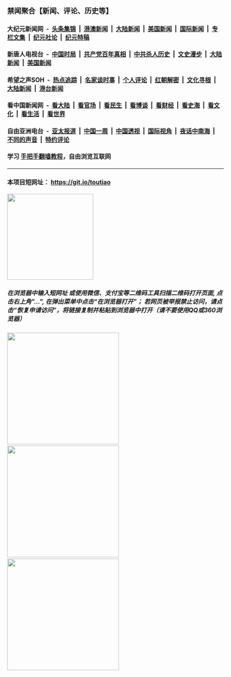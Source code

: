 ### 禁闻聚合【新闻、评论、历史等】

#### 大纪元新闻网 &nbsp;-&nbsp; [头条集锦](indexes/E头条集锦.md?t=02142133) &nbsp;|&nbsp; [港澳新闻](indexes/E港澳新闻.md?t=02142133)  &nbsp;|&nbsp; [大陆新闻](indexes/E大陆新闻.md?t=02142133) &nbsp;|&nbsp; [美国新闻](indexes/E美国新闻.md?t=02142133) &nbsp;|&nbsp; [国际新闻](indexes/E国际新闻.md?t=02142133) &nbsp;|&nbsp; [专栏文集](indexes/E专栏文集.md?t=02142133) &nbsp;|&nbsp; [纪元社论](indexes/E纪元社论.md?t=02142133) &nbsp;|&nbsp; [纪元特稿](indexes/E纪元特稿.md?t=02142133) 

#### 新唐人电视台 &nbsp;-&nbsp; [中国时局](indexes/N中国时局.md?t=02142133) &nbsp;|&nbsp; [共产党百年真相](indexes/N共产党百年真相.md?t=02142133) &nbsp;|&nbsp; [中共杀人历史](indexes/N中共杀人历史.md?t=02142133) &nbsp;|&nbsp; [文史漫步](indexes/N文史漫步.md?t=02142133) &nbsp;|&nbsp; [大陆新闻](indexes/N大陆新闻.md?t=02142133) &nbsp;|&nbsp; [美国新闻](indexes/N美国新闻.md?t=02142133)

#### 希望之声SOH &nbsp;-&nbsp; [热点追踪](indexes/H热点追踪.md?t=02142133) &nbsp;|&nbsp; [名家谈时事](indexes/H名家谈时事.md?t=02142133) &nbsp;|&nbsp; [个人评论](indexes/H个人评论.md?t=02142133)  &nbsp;|&nbsp; [红朝解密](indexes/H红朝解密.md?t=02142133) &nbsp;|&nbsp; [文化寻根](indexes/H文化寻根.md?t=02142133) &nbsp;|&nbsp; [大陆新闻](indexes/H大陆新闻.md?t=02142133) &nbsp;|&nbsp; [港台新闻](indexes/H港台新闻.md?t=02142133)

#### 看中国新闻网 &nbsp;-&nbsp; [看大陆](indexes/S看大陆.md?t=02142133) &nbsp;|&nbsp; [看官场](indexes/S看官场.md?t=02142133) &nbsp;|&nbsp; [看民生](indexes/S看民生.md?t=02142133)  &nbsp;|&nbsp; [看博谈](indexes/S看博谈.md?t=02142133) &nbsp;|&nbsp; [看财经](indexes/S看财经.md?t=02142133) &nbsp;|&nbsp; [看史海](indexes/S看史海.md?t=02142133) &nbsp;|&nbsp; [看文化](indexes/S看文化.md?t=02142133) &nbsp;|&nbsp; [看生活](indexes/S看生活.md?t=02142133) &nbsp;|&nbsp; [看世界](indexes/S看世界.md?t=02142133)

#### 自由亚洲电台 &nbsp;-&nbsp; [亚太报道](indexes/R亚太报道.md?t=02142133) &nbsp;|&nbsp; [中国一周](indexes/R中国一周.md?t=02142133) &nbsp;|&nbsp; [中国透视](indexes/R中国透视.md?t=02142133)  &nbsp;|&nbsp; [国际视角](indexes/R国际视角.md?t=02142133) &nbsp;|&nbsp; [夜话中南海](indexes/R夜话中南海.md?t=02142133) &nbsp;|&nbsp; [不同的声音](indexes/R不同的声音.md?t=02142133) &nbsp;|&nbsp; [特约评论](indexes/R特约评论.md?t=02142133)

#### 学习 [手把手翻墙教程](https://github.com/gfw-breaker/guides/wiki)，自由浏览互联网

----

#### 本项目短网址： https://git.io/toutiao
<img src="https://raw.githubusercontent.com/gfw-breaker/banned-news/master/scripts/img/qr.png" width="200px"/>  

##### 在浏览器中输入短网址 或使用微信、支付宝等二维码工具扫描二维码打开页面, 点击右上角"...", 在弹出菜单中点击“在浏览器打开”； 若网页被举报禁止访问，请点击“恢复申请访问”，将链接复制并粘贴到浏览器中打开（请不要使用QQ或360浏览器）

<img src="https://raw.githubusercontent.com/gfw-breaker/banned-news/master/scripts/img/1.png" width="260px"/> &nbsp; <img src="https://raw.githubusercontent.com/gfw-breaker/banned-news/master/scripts/img/2.png" width="260px"/> &nbsp; <img src="https://raw.githubusercontent.com/gfw-breaker/banned-news/master/scripts/img/3.png" width="260px"/>
